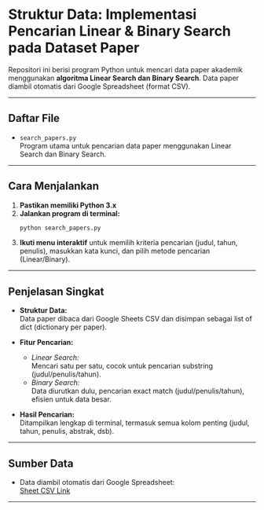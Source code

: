 # Struktur Data: Implementasi Pencarian Linear & Binary Search pada Dataset Paper

Repositori ini berisi program Python untuk mencari data paper akademik menggunakan **algoritma Linear Search dan Binary Search**. Data paper diambil otomatis dari Google Spreadsheet (format CSV).

---

## Daftar File

- `search_papers.py`  
  Program utama untuk pencarian data paper menggunakan Linear Search dan Binary Search.

---

## Cara Menjalankan

1. **Pastikan memiliki Python 3.x**  
2. **Jalankan program di terminal:**
   ```sh
   python search_papers.py
   ```
3. **Ikuti menu interaktif** untuk memilih kriteria pencarian (judul, tahun, penulis), masukkan kata kunci, dan pilih metode pencarian (Linear/Binary).

---

## Penjelasan Singkat

- **Struktur Data:**  
  Data paper dibaca dari Google Sheets CSV dan disimpan sebagai list of dict (dictionary per paper).

- **Fitur Pencarian:**
  - *Linear Search:*  
    Mencari satu per satu, cocok untuk pencarian substring (judul/penulis/tahun).
  - *Binary Search:*  
    Data diurutkan dulu, pencarian exact match (judul/penulis/tahun), efisien untuk data besar.

- **Hasil Pencarian:**  
  Ditampilkan lengkap di terminal, termasuk semua kolom penting (judul, tahun, penulis, abstrak, dsb).

---

## Sumber Data

- Data diambil otomatis dari Google Spreadsheet:  
  [Sheet CSV Link](https://docs.google.com/spreadsheets/d/17ru4XAU2NloE9Dfxr2PC1BVcsYkLLT5r7nPSsiOFlvQ/edit?gid=743838712#gid=743838712)

---
